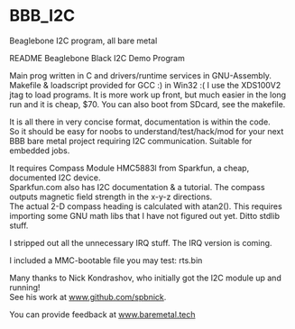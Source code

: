 # BBB_I2C
Beaglebone I2C program, all bare metal

README  Beaglebone Black  I2C Demo Program

Main prog written in C and drivers/runtime services in GNU-Assembly.  
Makefile & loadscript provided for GCC :) in Win32 :(  I use the XDS100V2 jtag 
to load programs.  It is more work up front, but much easier in the long run
and it is cheap, $70.  You can also boot from SDcard, see the makefile.  

It is all there in very concise format, documentation is within the code.  
So it should be easy for noobs to understand/test/hack/mod for your next 
BBB bare metal project requiring I2C communication.  Suitable for embedded jobs.  

It requires Compass Module HMC5883l from Sparkfun, a cheap, documented I2C device.  
Sparkfun.com also has I2C documentation & a tutorial.
The compass outputs magnetic field strength in the x-y-z directions.  
The actual 2-D compass heading is calculated with atan2().  This requires 
importing some GNU math libs that I have not figured out yet.  Ditto stdlib stuff.

I stripped out all the unnecessary IRQ stuff.  The IRQ version is coming.

I included a MMC-bootable file you may test: rts.bin

Many thanks to Nick Kondrashov, who initially got the I2C module up and running!  
See his work at www.github.com/spbnick. 

You can provide feedback at www.baremetal.tech  
